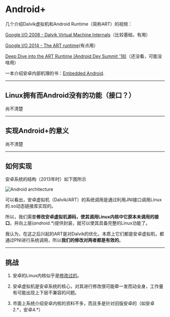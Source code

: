 # Android+

几个介绍Dalvik虚拟机和Android Runtime（简称ART）的视频：
  
[Google I/O 2008 - Dalvik Virtual Machine Internals](https://www.youtube.com/watch?v=ptjedOZEXPM)（比较基础，有用）
  
[Google I/O 2014 - The ART runtime](https://www.youtube.com/watch?v=EBlTzQsUoOw)(有点用）
  
[Deep Dive into the ART Runtime (Android Dev Summit '18)](https://www.youtube.com/watch?v=vU7Rhcl9x5o)（还没看，可能没啥用）
  
一本介绍安卓内部机理的书：[Embedded Android](http://www.staroceans.org/kernel-and-driver/%5BEmbedded.Android(2013.3)%5D.Karim.Yaghmour.pdf).

----
## Linux拥有而Android没有的功能（接口？）
尚不清楚

----
## 实现Android+的意义
尚不清楚

----
## 如何实现
安卓系统的结构（2013年时）如下图所示
  
![Android architecture](https://www.oreilly.com/library/view/android-hackers-handbook/9781118608647/images/c02f001.jpg)
  
可以看出，安卓虚拟机（Dalvik/ART）的系统调用是通过利用JNI接口调用Linux的.so动态链接库实现的。
  
所以，我们需要**修改安卓虚拟机源码，使其调用Linux内核中它原本未调用的接口**，并向上层(*android.\**)提供封装，就可以使其具备完整的Linux功能了。
  
我认为，在这之后兴起的ART是对Dalvik的优化，本质上它们都是安卓虚拟机，都通过PNI进行系统调用，所以**我们的修改对两者都是有效的**。

----
## 挑战
1. 安卓的Linux内核似乎是[修改过的](https://source.android.com/devices/architecture/kernel/android-common)。
  
2. 安卓虚拟机是安卓系统的核心，对其进行修改很可能牵一发而动全身，工作量有可能出现上下层不兼容的问题。
  
3. 市面上系统介绍安卓内核的资料不多，而且多是针对旧版安卓的（如安卓2.\*，安卓4.\*）
